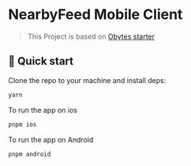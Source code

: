 # NearbyFeed Mobile Client

> This Project is based on [Obytes starter](https://starter.obytes.com)


## 👋 Quick start

Clone the repo to your machine and install deps:

```sh
yarn
```

To run the app on ios

```sh
pnpm ios
```

To run the app on Android

```sh
pnpm android
```